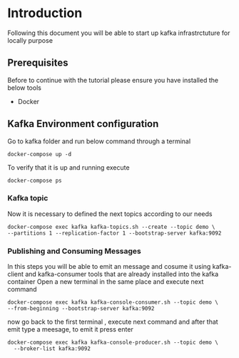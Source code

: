 # Introduction
Following this document you will be able to start up kafka infrastrctuture for locally purpose

## Prerequisites 
Before to continue with the tutorial please ensure you have installed the below tools
- Docker
## Kafka Environment configuration
Go to kafka folder and run below command through a terminal
```
docker-compose up -d 
```

To verify that it is up and running execute 
```
docker-compose ps
```

### Kafka topic
Now it is necessary to defined the next topics according to our needs

```
docker-compose exec kafka kafka-topics.sh --create --topic demo \
--partitions 1 --replication-factor 1 --bootstrap-server kafka:9092
```

### Publishing and Consuming Messages
In this steps you will be able to emit an message and cosume it using kafka-client and kafka-consumer tools that are already installed into the kafka container 
Open a new terminal in the same place and execute next command
```
docker-compose exec kafka kafka-console-consumer.sh --topic demo \
--from-beginning --bootstrap-server kafka:9092
```

now go back to the first terminal , execute next command and after that emit type a meesage, to emit it press enter

```
docker-compose exec kafka kafka-console-producer.sh --topic demo \
  --broker-list kafka:9092
```

